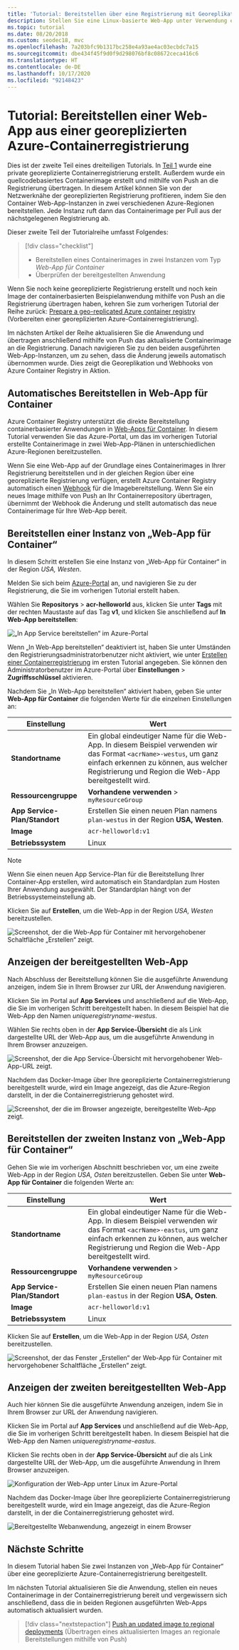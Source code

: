 ```yaml
---
title: 'Tutorial: Bereitstellen über eine Registrierung mit Georeplikation'
description: Stellen Sie eine Linux-basierte Web-App unter Verwendung eines Containerimages aus einer georeplizierten Azure-Containerregistrierung in zwei unterschiedlichen Azure-Regionen bereit. Dieses Tutorial ist der zweite Teil einer dreiteiligen Reihe.
ms.topic: tutorial
ms.date: 08/20/2018
ms.custom: seodec18, mvc
ms.openlocfilehash: 7a203bfc9b1317bc258e4a93ae4ac03ecbdc7a15
ms.sourcegitcommit: dbe434f45f9d0f9d298076bf8c08672ceca416c6
ms.translationtype: HT
ms.contentlocale: de-DE
ms.lasthandoff: 10/17/2020
ms.locfileid: "92148423"
---
```

# <a name="tutorial-deploy-a-web-app-from-a-geo-replicated-azure-container-registry"></a>Tutorial: Bereitstellen einer Web-App aus einer georeplizierten Azure-Containerregistrierung

Dies ist der zweite Teil eines dreiteiligen Tutorials. In [Teil 1](container-registry-tutorial-prepare-registry.md) wurde eine private georeplizierte Containerregistrierung erstellt. Außerdem wurde ein quellcodebasiertes Containerimage erstellt und mithilfe von Push an die Registrierung übertragen. In diesem Artikel können Sie von der Netzwerknähe der georeplizierten Registrierung profitieren, indem Sie den Container Web-App-Instanzen in zwei verschiedenen Azure-Regionen bereitstellen. Jede Instanz ruft dann das Containerimage per Pull aus der nächstgelegenen Registrierung ab.

Dieser zweite Teil der Tutorialreihe umfasst Folgendes:

> [!div class="checklist"]
> * Bereitstellen eines Containerimages in zwei Instanzen vom Typ *Web-App für Container*
> * Überprüfen der bereitgestellten Anwendung

Wenn Sie noch keine georeplizierte Registrierung erstellt und noch kein Image der containerbasierten Beispielanwendung mithilfe von Push an die Registrierung übertragen haben, kehren Sie zum vorherigen Tutorial der Reihe zurück: [Prepare a geo-replicated Azure container registry](container-registry-tutorial-prepare-registry.md) (Vorbereiten einer georeplizierten Azure-Containerregistrierung).

Im nächsten Artikel der Reihe aktualisieren Sie die Anwendung und übertragen anschließend mithilfe von Push das aktualisierte Containerimage an die Registrierung. Danach navigieren Sie zu den beiden ausgeführten Web-App-Instanzen, um zu sehen, dass die Änderung jeweils automatisch übernommen wurde. Dies zeigt die Georeplikation und Webhooks von Azure Container Registry in Aktion.

## <a name="automatic-deployment-to-web-apps-for-containers"></a>Automatisches Bereitstellen in Web-App für Container

Azure Container Registry unterstützt die direkte Bereitstellung containerbasierter Anwendungen in [Web-Apps für Container](../app-service/index.yml). In diesem Tutorial verwenden Sie das Azure-Portal, um das im vorherigen Tutorial erstellte Containerimage in zwei Web-App-Plänen in unterschiedlichen Azure-Regionen bereitzustellen.

Wenn Sie eine Web-App auf der Grundlage eines Containerimages in Ihrer Registrierung bereitstellen und in der gleichen Region über eine georeplizierte Registrierung verfügen, erstellt Azure Container Registry automatisch einen [Webhook](container-registry-webhook.md) für die Imagebereitstellung. Wenn Sie ein neues Image mithilfe von Push an Ihr Containerrepository übertragen, übernimmt der Webhook die Änderung und stellt automatisch das neue Containerimage für Ihre Web-App bereit.

## <a name="deploy-a-web-app-for-containers-instance"></a>Bereitstellen einer Instanz von „Web-App für Container“

In diesem Schritt erstellen Sie eine Instanz von „Web-App für Container“ in der Region *USA, Westen*.

Melden Sie sich beim [Azure-Portal](https://portal.azure.com) an, und navigieren Sie zu der Registrierung, die Sie im vorherigen Tutorial erstellt haben.

Wählen Sie **Repositorys** > **acr-helloworld** aus, klicken Sie unter **Tags** mit der rechten Maustaste auf das Tag **v1**, und klicken Sie anschließend auf **In Web-App bereitstellen**:

![„In App Service bereitstellen“ im Azure-Portal][deploy-app-portal-01]

Wenn „In Web-App bereitstellen“ deaktiviert ist, haben Sie unter Umständen den Registrierungsadministratorbenutzer nicht aktiviert, wie unter [Erstellen einer Containerregistrierung](container-registry-tutorial-prepare-registry.md#create-a-container-registry) im ersten Tutorial angegeben. Sie können den Administratorbenutzer im Azure-Portal über **Einstellungen** > **Zugriffsschlüssel** aktivieren.

Nachdem Sie „In Web-App bereitstellen“ aktiviert haben, geben Sie unter **Web-App für Container** die folgenden Werte für die einzelnen Einstellungen an:

| Einstellung | Wert |
|---|---|
| **Standortname** | Ein global eindeutiger Name für die Web-App. In diesem Beispiel verwenden wir das Format `<acrName>-westus`, um ganz einfach erkennen zu können, aus welcher Registrierung und Region die Web-App bereitgestellt wird. |
| **Ressourcengruppe** | **Vorhandene verwenden** > `myResourceGroup` |
| **App Service-Plan/Standort** | Erstellen Sie einen neuen Plan namens `plan-westus` in der Region **USA, Westen**. |
| **Image** | `acr-helloworld:v1` |
| **Betriebssystem** | Linux |

> [!NOTE]
> Wenn Sie einen neuen App Service-Plan für die Bereitstellung Ihrer Container-App erstellen, wird automatisch ein Standardplan zum Hosten Ihrer Anwendung ausgewählt. Der Standardplan hängt von der Betriebssystemeinstellung ab.

Klicken Sie auf **Erstellen**, um die Web-App in der Region *USA, Westen* bereitzustellen.

![Screenshot, der die Web-App für Container mit hervorgehobener Schaltfläche „Erstellen“ zeigt.][deploy-app-portal-02]

## <a name="view-the-deployed-web-app"></a>Anzeigen der bereitgestellten Web-App

Nach Abschluss der Bereitstellung können Sie die ausgeführte Anwendung anzeigen, indem Sie in Ihrem Browser zur URL der Anwendung navigieren.

Klicken Sie im Portal auf **App Services** und anschließend auf die Web-App, die Sie im vorherigen Schritt bereitgestellt haben. In diesem Beispiel hat die Web-App den Namen *uniqueregistryname-westus*.

Wählen Sie rechts oben in der **App Service-Übersicht** die als Link dargestellte URL der Web-App aus, um die ausgeführte Anwendung in Ihrem Browser anzuzeigen.

![Screenshot, der die App Service-Übersicht mit hervorgehobener Web-App-URL zeigt.][deploy-app-portal-04]

Nachdem das Docker-Image über Ihre georeplizierte Containerregistrierung bereitgestellt wurde, wird ein Image angezeigt, das die Azure-Region darstellt, in der die Containerregistrierung gehostet wird.

![Screenshot, der die im Browser angezeigte, bereitgestellte Web-App zeigt.][deployed-app-westus]

## <a name="deploy-second-web-app-for-containers-instance"></a>Bereitstellen der zweiten Instanz von „Web-App für Container“

Gehen Sie wie im vorherigen Abschnitt beschrieben vor, um eine zweite Web-App in der Region *USA, Osten* bereitzustellen. Geben Sie unter **Web-App für Container** die folgenden Werte an:

| Einstellung | Wert |
|---|---|
| **Standortname** | Ein global eindeutiger Name für die Web-App. In diesem Beispiel verwenden wir das Format `<acrName>-eastus`, um ganz einfach erkennen zu können, aus welcher Registrierung und Region die Web-App bereitgestellt wird. |
| **Ressourcengruppe** | **Vorhandene verwenden** > `myResourceGroup` |
| **App Service-Plan/Standort** | Erstellen Sie einen neuen Plan namens `plan-eastus` in der Region **USA, Osten**. |
| **Image** | `acr-helloworld:v1` |
| **Betriebssystem** | Linux |

Klicken Sie auf **Erstellen**, um die Web-App in der Region *USA, Osten* bereitzustellen.

![Screenshot, der das Fenster „Erstellen“ der Web-App für Container mit hervorgehobener Schaltfläche „Erstellen“ zeigt.][deploy-app-portal-06]

## <a name="view-the-second-deployed-web-app"></a>Anzeigen der zweiten bereitgestellten Web-App

Auch hier können Sie die ausgeführte Anwendung anzeigen, indem Sie in Ihrem Browser zur URL der Anwendung navigieren.

Klicken Sie im Portal auf **App Services** und anschließend auf die Web-App, die Sie im vorherigen Schritt bereitgestellt haben. In diesem Beispiel hat die Web-App den Namen *uniqueregistryname-eastus*.

Klicken Sie rechts oben in der **App Service-Übersicht** auf die als Link dargestellte URL der Web-App, um die ausgeführte Anwendung in Ihrem Browser anzuzeigen.

![Konfiguration der Web-App unter Linux im Azure-Portal][deploy-app-portal-07]

Nachdem das Docker-Image über Ihre georeplizierte Containerregistrierung bereitgestellt wurde, wird ein Image angezeigt, das die Azure-Region darstellt, in der die Containerregistrierung gehostet wird.

![Bereitgestellte Webanwendung, angezeigt in einem Browser][deployed-app-eastus]

## <a name="next-steps"></a>Nächste Schritte

In diesem Tutorial haben Sie zwei Instanzen von „Web-App für Container“ über eine georeplizierte Azure-Containerregistrierung bereitgestellt.

Im nächsten Tutorial aktualisieren Sie die Anwendung, stellen ein neues Containerimage in der Containerregistrierung bereit und vergewissern sich anschließend, dass die in beiden Regionen ausgeführten Web-Apps automatisch aktualisiert wurden.

> [!div class="nextstepaction"]
> [Push an updated image to regional deployments](./container-registry-tutorial-deploy-update.md) (Übertragen eines aktualisierten Images an regionale Bereitstellungen mithilfe von Push)

<!-- IMAGES -->
[deploy-app-portal-01]: ./media/container-registry-tutorial-deploy-app/deploy-app-portal-01.png
[deploy-app-portal-02]: ./media/container-registry-tutorial-deploy-app/deploy-app-portal-02.png
[deploy-app-portal-03]: ./media/container-registry-tutorial-deploy-app/deploy-app-portal-03.png
[deploy-app-portal-04]: ./media/container-registry-tutorial-deploy-app/deploy-app-portal-04.png
[deploy-app-portal-05]: ./media/container-registry-tutorial-deploy-app/deploy-app-portal-05.png
[deploy-app-portal-06]: ./media/container-registry-tutorial-deploy-app/deploy-app-portal-06.png
[deploy-app-portal-07]: ./media/container-registry-tutorial-deploy-app/deploy-app-portal-07.png
[deployed-app-westus]: ./media/container-registry-tutorial-deploy-app/deployed-app-westus.png
[deployed-app-eastus]: ./media/container-registry-tutorial-deploy-app/deployed-app-eastus.png